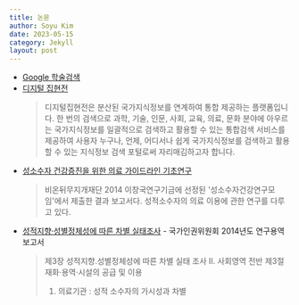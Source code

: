 ```yaml
---
title: 논문
author: Soyu Kim
date: 2023-05-15
category: Jekyll
layout: post
---
```


* [Google 학술검색](https://scholar.google.co.kr/scholar?hl=ko&as_sdt=0%2C5&as_vis=1&q=%EC%84%B1%EC%86%8C%EC%88%98%EC%9E%90+%EA%B1%B4%EA%B0%95&btnG=)
* [디지털 집현전](https://k-knowledge.kr/srch/list.jsp?keyword=%EC%84%B1%EC%86%8C%EC%88%98%EC%9E%90+%EA%B1%B4%EA%B0%95&isRcmd=false&com.kcube.jsv.state=isRcmd)
  > 디지털집현전은 분산된 국가지식정보를 연계하여 통합 제공하는 플랫폼입니다.
  한 번의 검색으로 과학, 기술, 인문, 사회, 교육, 의료, 문화 분야에 아우르는 국가지식정보를 일괄적으로 검색하고 활용할 수 있는
  통합검색 서비스를 제공하여 사용자 누구나, 언제, 어디서나 쉽게 국가지식정보를 검색하고 활용할 수 있는 지식정보 검색 포털로써 자리매김하고자 합니다.
* [성소수자 건강증진을 위한 의료 가이드라인 기초연구](https://queerarchive.org/items/show/6494)
  > 비온뒤무지개재단 2014 이창국연구기금에 선정된 '성소수자건강연구모임'에서 제출한 결과 보고서다. 성적소수자의 의료 이용에 관한 연구를 다루고 있다. 
* [성적지향·성별정체성에 따른 차별 실태조사](https://www.humanrights.go.kr/site/program/board/basicboard/view?currentpage=4&menuid=001003001004&pagesize=10&boardtypeid=16&boardid=611289) - 국가인권위원회 2014년도 연구용역보고서
  > 제3장 성적지향․성별정체성에 따른 차별 실태 조사 II. 사회영역 전반
  > 제3절 재화·용역·시설의 공급 및 이용
  > 1. 의료기관 : 성적 소수자의 가시성과 차별
